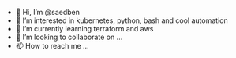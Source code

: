 - 👋 Hi, I’m @saedben
- 👀 I’m interested in kubernetes, python, bash and cool automation
- 🌱 I’m currently learning terraform and aws
- 💞️ I’m looking to collaborate on ...
- 📫 How to reach me ...

<!---
saedben/saedben is a ✨ special ✨ repository because its `README.md` (this file) appears on your GitHub profile.
You can click the Preview link to take a look at your changes.
--->
